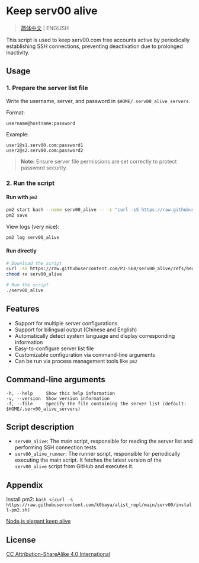 # Keep serv00 alive

> [简体中文](README.md) | ENGLISH

This script is used to keep serv00.com free accounts active by periodically establishing SSH connections, preventing deactivation due to prolonged inactivity.

## Usage

### 1. Prepare the server list file

Write the username, server, and password in `$HOME/.serv00_alive_servers`.

Format:

```text
username@hostname:password
```

Example:

```text
user1@s1.serv00.com:password1
user2@s2.serv00.com:password2
```

> **Note:** Ensure server file permissions are set correctly to protect password security.

### 2. Run the script

#### Run with `pm2`

```bash
pm2 start bash --name serv00_alive -- -c "curl -sS https://raw.githubusercontent.com/PJ-568/serv00_alive/refs/heads/master/serv00_alive_runner | bash"
pm2 save
```

View logs (very nice):

```bash
pm2 log serv00_alive
```

#### Run directly

```bash
# Download the script
curl -sS https://raw.githubusercontent.com/PJ-568/serv00_alive/refs/heads/master/serv00_alive -o serv00_alive
chmod +x serv00_alive

# Run the script
./serv00_alive
```

## Features

- Support for multiple server configurations
- Support for bilingual output (Chinese and English)
- Automatically detect system language and display corresponding information
- Easy-to-configure server list file
- Customizable configuration via command-line arguments
- Can be run via process management tools like `pm2`

## Command-line arguments

```text
-h, --help     Show this help information
-v, --version  Show version information
-f, --file     Specify the file containing the server list (default: $HOME/.serv00_alive_servers)
```

## Script description

- `serv00_alive`: The main script, responsible for reading the server list and performing SSH connection tests.
- `serv00_alive_runner`: The runner script, responsible for periodically executing the main script. It fetches the latest version of the `serv00_alive` script from GitHub and executes it.

## Appendix

Install pm2: `bash <(curl -s https://raw.githubusercontent.com/k0baya/alist_repl/main/serv00/install-pm2.sh)`

[Node.js elegant keep alive](https://forum.naixi.net/thread-2797-1-1.html)

## License

[CC Attribution-ShareAlike 4.0 International](LICENSE)
